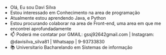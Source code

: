 - Olá, Eu sou Davi Silva
- Estou interessado em Conhecimento na area de programação
- Atualmente estou aprendendo Java, e Python
- Estou procurando colaborar na area de Front-end, uma area em que me encontrei aprofundadamente 
- 📫 Poderá me contatar por GMAIL: gssj92642gmail.com | Instagram: @davisilva_silva81 | Whatsapp | 9-93733830
- 📚 Universitario Bacharelando em Sistemas de informação
